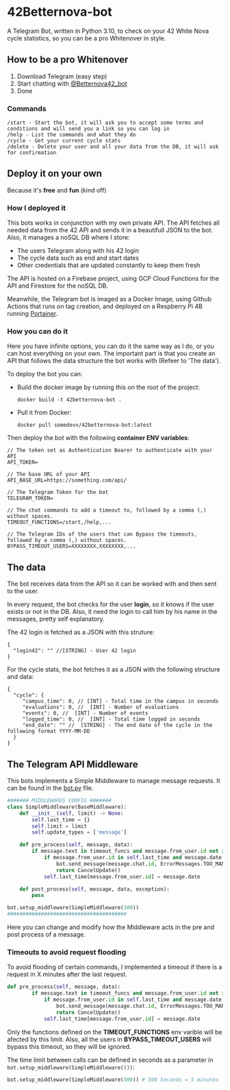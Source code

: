 # 42Betternova-bot
A Telegram Bot, written in Python 3.10, to check on your 42 White Nova cycle statistics, so you can be a pro Whitenover in style.

## How to be a pro Whitenover

1. Download Telegram (easy step)
2. Start chatting with [@Betternova42_bot](https://t.me/Betternova42_bot)
3. Done

### Commands
```
/start - Start the bot, it will ask you to accept some terms and conditions and will send you a link so you can log in
/help - List the commands and what they do
/cycle - Get your current cycle stats
/delete - Delete your user and all your data from the DB, it will ask for confirmation
```

## Deploy it on your own
Because it's **free** and **fun** (kind off)

### How I deployed it
This bots works in conjunction with my own private API. The API fetches all needed data from the 42 API and sends it in a beautifull JSON to the bot. Also, it manages a noSQL DB where I store:

- The users Telegram along with his 42 login
- The cycle data such as end and start dates
- Other credentials that are updated constantly to keep them fresh

The API is hosted on a Firebase project, using GCP Cloud Functions for the API and Firestore for the noSQL DB.

Meanwhile, the Telegram bot is imaged as a Docker Image, using Github Actions that runs on tag creation, and deployed on a Respberry Pi 4B running [Portainer](https://www.portainer.io/).

### How you can do it
Here you have infinite options, you can do it the same way as I do, or you can host everything on your own. The important part is that you create an API that follows the data structure the bot works with (Refeer to 'The data').

To deploy the bot you can:
- Build the docker image by running this on the root of the project:

  ``` docker build -t 42betternova-bot . ```

- Pull it from Docker:

  ``` docker pull somedevv/42betternova-bot:latest ```

Then deploy the bot with the following **container ENV variables**:
```
// The token set as Authentication Bearer to authenticate with your API
API_TOKEN=

// The base URL of your API
API_BASE_URL=https://something.com/api/

// The Telegram Token for the bot
TELEGRAM_TOKEN=

// The chat commands to add a timeout to, followed by a comma (,) without spaces.
TIMEOUT_FUNCTIONS=/start,/help,...

// The Telegram IDs of the users that can Bypass the timeouts, followed by a comma (,) without spaces.
BYPASS_TIMEOUT_USERS=XXXXXXXX,XXXXXXXX,...
```

## The data
The bot receives data from the API so it can be worked with and then sent to the user.

In every request, the bot checks for the user **login**, so it knows if the user exists or not in the DB. Also, it need the login to call him by his name in the messages, pretty self explanatory.

The 42 login is fetched as a JSON with this struture:
``` JS
{
  "login42": "" //[STRING] - User 42 login
}
```

For the cycle stats, the bot fetches it as a JSON with the following structure and data:
``` JS
{
  "cycle": {
     "campus_time": 0, // [INT] - Total time in the campus in seconds
     "evaluations": 0, //  [INT] - Number of evaluations 
     "events": 0, //  [INT] - Number of events 
     "logged_time": 0, //  [INT] - Total time logged in seconds
     "end_date": "" //  [STRING] - The end date of the cycle in the following format YYYY-MM-DD
  }
}

```

## The Telegram API Middleware
This bots implements a Simple Middleware to manage message requests. It can be found in the [bot.py](https://github.com/somedevv/42Betternova-bot/blob/main/bot.py) file.

``` Python 3.10
####### MIDDLEWARES CONFIG #######
class SimpleMiddleware(BaseMiddleware):
    def __init__(self, limit) -> None:
        self.last_time = {}
        self.limit = limit
        self.update_types = ['message']

    def pre_process(self, message, data):
        if message.text in timeout_funcs and message.from_user.id not in no_timeout_users:
            if message.from_user.id in self.last_time and message.date - self.last_time[message.from_user.id] < self.limit:
                bot.send_message(message.chat.id, ErrorMessages.TOO_MANY_REQUESTS.format(int((self.limit - (message.date - self.last_time[message.from_user.id])) / 60), int((self.limit - (message.date - self.last_time[message.from_user.id])) % 60)), parse_mode='HTML')
                return CancelUpdate()
            self.last_time[message.from_user.id] = message.date

    def post_process(self, message, data, exception):
        pass

bot.setup_middleware(SimpleMiddleware(300))
#######################################
```

Here you can change and modify how the Middleware acts in the pre and post process of a message.

### Timeouts to avoid request flooding
To avoid flooding of certain commands, I implemented a timeout if there is a request in X minutes after the last request.

``` Python 3.10
def pre_process(self, message, data):
        if message.text in timeout_funcs and message.from_user.id not in no_timeout_users:
            if message.from_user.id in self.last_time and message.date - self.last_time[message.from_user.id] < self.limit:
                bot.send_message(message.chat.id, ErrorMessages.TOO_MANY_REQUESTS.format(int((self.limit - (message.date - self.last_time[message.from_user.id])) / 60), int((self.limit - (message.date - self.last_time[message.from_user.id])) % 60)), parse_mode='HTML')
                return CancelUpdate()
            self.last_time[message.from_user.id] = message.date
```

Only the functions defined on the **TIMEOUT_FUNCTIONS** env varible will be afected by this limit. Also, all the users in **BYPASS_TIMEOUT_USERS** will bypass this timeout, so they will be ignored.

The time limit between calls can be defined in seconds as a parameter in ```bot.setup_middleware(SimpleMiddleware()))```:

``` Python 3.10
bot.setup_middleware(SimpleMiddleware(300)) # 300 Seconds = 5 minutes
```
